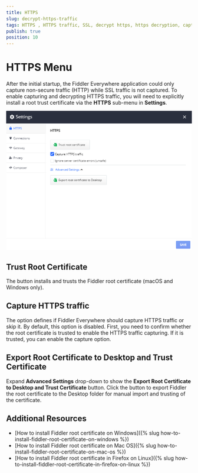 ```yaml
---
title: HTTPS
slug: decrypt-https-traffic
tags: HTTPS , HTTPS traffic, SSL, decrypt https, https decryption, capturing HTTPS, trust certificate
publish: true
position: 10
---
```


# HTTPS Menu

After the initial startup, the Fiddler Everywhere application could only capture non-secure traffic (HTTP) while SSL traffic is not captured. To enable capturing and decrypting HTTPS traffic, you will need to explicitly install a root trust certificate via the __HTTPS__ sub-menu in __Settings__.

![default https settings](../../images/settings/settings-https.png)

## Trust Root Certificate

The button installs and trusts the Fiddler root certificate (macOS and Windows only).

## Capture HTTPS traffic

The option defines if Fiddler Everywhere should capture HTTPS traffic or skip it. By default, this option is disabled. First, you need to confirm whether the root certificate is trusted to enable the HTTPS traffic capturing. If it is trusted, you can enable the capture option.

## Export Root Certificate to Desktop and Trust Certificate

Expand __Advanced Settings__ drop-down to show the __Export Root Certificate to Desktop and Trust Certificate__ button. Click the button to export Fiddler the root certificate to the Desktop folder for manual import and trusting of the certificate.

## Additional Resources

* [How to install Fiddler root certificate on Windows]({% slug how-to-install-fiddler-root-certificate-on-windows %})
* [How to install Fiddler root certificate on Mac OS]({% slug how-to-install-fiddler-root-certificate-on-mac-os %})
* [How to install Fiddler root certificate in Firefox on Linux]({% slug how-to-install-fiddler-root-certificate-in-firefox-on-linux %})
